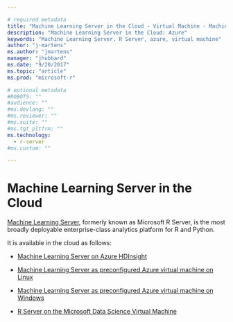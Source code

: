 ```yaml
---

# required metadata
title: "Machine Learning Server in the Cloud - Virtual Machine - Machine Learning Server | Microsoft Docs"
description: "Machine Learning Server in the Cloud: Azure"
keywords: "Machine Learning Server, R Server, azure, virtual machine"
author: "j-martens"
ms.author: "jmartens"
manager: "jhubbard"
ms.date: "9/20/2017"
ms.topic: "article"
ms.prod: "microsoft-r"

# optional metadata
#ROBOTS: ""
#audience: ""
#ms.devlang: ""
#ms.reviewer: ""
#ms.suite: ""
#ms.tgt_pltfrm: ""
ms.technology: 
  - r-server
#ms.custom: ""

---
```


# Machine Learning Server in the Cloud

[Machine Learning Server](../what-is-microsoft-r-server.md), formerly known as Microsoft R Server, is the most broadly deployable enterprise-class analytics platform for R and Python. 

It is available in the cloud as follows:

+ [Machine Learning Server on Azure HDInsight](machine-learning-server-on-azure-hdinsight.md)

+ [Machine Learning Server as preconfigured Azure virtual machine on Linux](machine-learning-server-azure-vm-on-linux.md)

+ [Machine Learning Server as preconfigured Azure virtual machine on Windows](https://docs.microsoft.com/en-us/sql/advanced-analytics/r/provision-the-r-server-only-sql-server-2016-enterprise-vm-on-azure)

+ [R Server on the Microsoft Data Science Virtual Machine](r-server-vm-data-science.md)